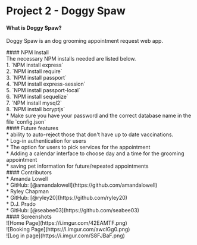 # Project 2 - Doggy Spaw <br>

#### What is Doggy Spaw?<br>
<p>Doggy Spaw is an dog grooming appointment request web app.</p>
#### NPM Install <br>
The necessary NPM installs needed are listed below.<br>
    1. `NPM install express`<br>
    2. `NPM install require`<br>
    3. `NPM install passport`<br>
    4. `NPM install express-session`<br>
    5. `NPM install passport-local`<br>
    6. `NPM install sequelize`<br>
    7. `NPM install mysql2`<br>
    8. `NPM install bcryptjs`<br>
* Make sure you have your password and the correct database name in the file `config.json`<br>
#### Future features<br>
* ability to auto-reject those that don't have up to date vaccinations.<br>
* Log-in authentication for users<br>
* The option for users to pick services for the appointment<br>
* Adding a calendar interface to choose day and a time for the grooming appointment<br>
* saving pet information for future/repeated appointments<br>
#### Contributors<br>
* Amanda Lowell<br>
    * GitHub: [@amandalowell](https://github.com/amandalowell)<br>
* Ryley Chapman<br>
    * GitHub: [@ryley20](https://github.com/ryley20)<br>
* D.J. Prado<br>
    * GitHub: [@seabee03](https://github.com/seabee03)<br>
#### Screenshots<br>
![Home Page](https://i.imgur.com/42EAMTF.png)<br>
![Booking Page](https://i.imgur.com/awclGg0.png)<br>
![Log in page](https://i.imgur.com/S8FJBaF.png)<br>


